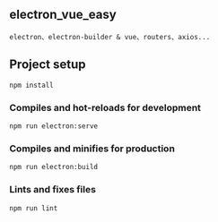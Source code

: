 <!--
 * @Descripttion: 
 * @version: 
 * @Author: CoolSnow
 * @Date: 2020-04-23 10:11:12
 * @LastEditTime: 2020-09-17 16:06:42
 -->
## electron_vue_easy
```
electron、electron-builder & vue、routers、axios...
```  
## Project setup
```
npm install
```

### Compiles and hot-reloads for development
```
npm run electron:serve
```

### Compiles and minifies for production
```
npm run electron:build
```

### Lints and fixes files
```
npm run lint
```